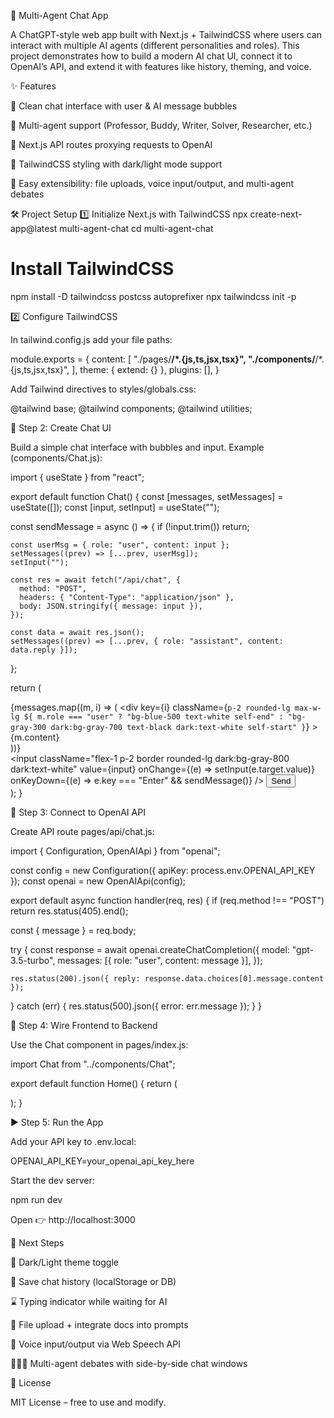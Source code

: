 🚀 Multi-Agent Chat App

A ChatGPT-style web app built with Next.js + TailwindCSS where users can interact with multiple AI agents (different personalities and roles). This project demonstrates how to build a modern AI chat UI, connect it to OpenAI’s API, and extend it with features like history, theming, and voice.

✨ Features

🔹 Clean chat interface with user & AI message bubbles

🔹 Multi-agent support (Professor, Buddy, Writer, Solver, Researcher, etc.)

🔹 Next.js API routes proxying requests to OpenAI

🔹 TailwindCSS styling with dark/light mode support

🔹 Easy extensibility: file uploads, voice input/output, and multi-agent debates

🛠️ Project Setup
1️⃣ Initialize Next.js with TailwindCSS
npx create-next-app@latest multi-agent-chat
cd multi-agent-chat

# Install TailwindCSS
npm install -D tailwindcss postcss autoprefixer
npx tailwindcss init -p

2️⃣ Configure TailwindCSS

In tailwind.config.js add your file paths:

module.exports = {
  content: [
    "./pages/**/*.{js,ts,jsx,tsx}",
    "./components/**/*.{js,ts,jsx,tsx}",
  ],
  theme: { extend: {} },
  plugins: [],
}


Add Tailwind directives to styles/globals.css:

@tailwind base;
@tailwind components;
@tailwind utilities;

💬 Step 2: Create Chat UI

Build a simple chat interface with bubbles and input. Example (components/Chat.js):

import { useState } from "react";

export default function Chat() {
  const [messages, setMessages] = useState([]);
  const [input, setInput] = useState("");

  const sendMessage = async () => {
    if (!input.trim()) return;

    const userMsg = { role: "user", content: input };
    setMessages((prev) => [...prev, userMsg]);
    setInput("");

    const res = await fetch("/api/chat", {
      method: "POST",
      headers: { "Content-Type": "application/json" },
      body: JSON.stringify({ message: input }),
    });

    const data = await res.json();
    setMessages((prev) => [...prev, { role: "assistant", content: data.reply }]);
  };

  return (
    <div className="flex flex-col h-screen p-4 bg-gray-100 dark:bg-gray-900">
      <div className="flex-1 overflow-y-auto space-y-2">
        {messages.map((m, i) => (
          <div
            key={i}
            className={`p-2 rounded-lg max-w-lg ${
              m.role === "user"
                ? "bg-blue-500 text-white self-end"
                : "bg-gray-300 dark:bg-gray-700 text-black dark:text-white self-start"
            }`}
          >
            {m.content}
          </div>
        ))}
      </div>
      <div className="flex mt-4">
        <input
          className="flex-1 p-2 border rounded-lg dark:bg-gray-800 dark:text-white"
          value={input}
          onChange={(e) => setInput(e.target.value)}
          onKeyDown={(e) => e.key === "Enter" && sendMessage()}
        />
        <button
          className="ml-2 px-4 py-2 bg-blue-600 text-white rounded-lg"
          onClick={sendMessage}
        >
          Send
        </button>
      </div>
    </div>
  );
}

🤖 Step 3: Connect to OpenAI API

Create API route pages/api/chat.js:

import { Configuration, OpenAIApi } from "openai";

const config = new Configuration({ apiKey: process.env.OPENAI_API_KEY });
const openai = new OpenAIApi(config);

export default async function handler(req, res) {
  if (req.method !== "POST") return res.status(405).end();

  const { message } = req.body;

  try {
    const response = await openai.createChatCompletion({
      model: "gpt-3.5-turbo",
      messages: [{ role: "user", content: message }],
    });

    res.status(200).json({ reply: response.data.choices[0].message.content });
  } catch (err) {
    res.status(500).json({ error: err.message });
  }
}

🔗 Step 4: Wire Frontend to Backend

Use the Chat component in pages/index.js:

import Chat from "../components/Chat";

export default function Home() {
  return (
    <main>
      <Chat />
    </main>
  );
}

▶️ Step 5: Run the App

Add your API key to .env.local:

OPENAI_API_KEY=your_openai_api_key_here


Start the dev server:

npm run dev


Open 👉 http://localhost:3000

🌟 Next Steps

🌙 Dark/Light theme toggle

💾 Save chat history (localStorage or DB)

⌛ Typing indicator while waiting for AI

📂 File upload + integrate docs into prompts

🎤 Voice input/output via Web Speech API

🧑‍🤝‍🧑 Multi-agent debates with side-by-side chat windows

📌 License

MIT License – free to use and modify.
